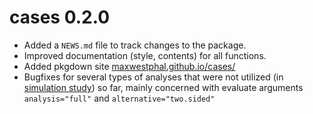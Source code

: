 # cases 0.2.0

* Added a `NEWS.md` file to track changes to the package.
* Improved documentation (style, contents) for all functions.
* Added pkgdown site [maxwestphal.github.io/cases/](https://maxwestphal.github.io/cases/)
* Bugfixes for several types of analyses that were not utilized 
(in [simulation study](https://github.com/maxwestphal/cases_simstudy)) so far, mainly concerned 
with evaluate arguments `analysis="full"` and `alternative="two.sided"`

